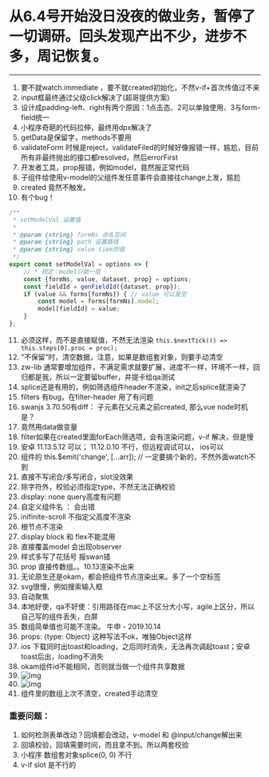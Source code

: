 # 从6.4号开始没日没夜的做业务，暂停了一切调研。回头发现产出不少，进步不多，周记恢复。
---
1. 要不就watch.immediate ，要不就created初始化，不然v-if+首次传值过不来
2. input框最终通过父级click解决了(超哥提供方案)
3. <list-item> 设计成padding-left、right有两个原因：1点击态、2可以单独使用、3与form-field统一
4. 小程序奇葩的代码拉伸，最终用dpx解决了
5. getData是保留字，methods不要用
6. validateForm 时候是reject，validateFiled的时候好像报错一样，尴尬，目前所有非最终抛出的接口都resolved，然后errorFirst
7. 开发者工具，prop报错，例如model，竟然报正常代码
8. 子组件给使用v-model的父组件发任意事件会直接往change上发，尴尬
9. created 竟然不触发。
10. 有个bug！
``` js
/**
 * setModelVal 设置值
 *
 * @param {string} formNs 命名空间
 * @param {string} path 设置路径
 * @param {string} value tiem的值
 */
export const setModelVal = options => {
    // * 规定：model只能一层
    const {formNs, value, dataset, prop} = options;
    const fieldId = genFieldId({dataset, prop});
    if (value && forms[formNs]) { // value 可以是空
        const model = forms[formNs].model;
        model[fieldId] = value;
    }
};
```
11. 必须这样，而不是直接赋值，不然无法渲染 `this.$nextTick(() => this.steps[0].proc = proc);`
12. ”不保留“时，清空数据，注意，如果是数组套对象，则要手动清空
13. zw-lib 通常要增加组件，不满足需求就要扩展，进度不一样，环境不一样，回归都是我，所以一定要留buffer，并提卡给qa测试
14. splice还是有用的，例如筛选组件header不渲染，init之后splice就渲染了
15. filters 有bug，在filter-header 用了有问题
16. swanjs 3.70.50有diff： 子元素在父元素之前created, 那么vue node时机是？
17. 竟然用data做变量
18. filter如果在created里面forEach筛选项，会有渲染问题，v-if 解决，但是慢
19. 安卓 11.13.5.12 可以； 11.12.0.10 不行，但远程调试可以， ios可以
20. 组件的 this.$emit('change', [...arr]); // 一定要搞个新的，不然外面watch不到
21. 直接不写闭合/多写闭合，slot没效果
22. 除字符外，校验必须指定type，不然无法正确校验
23. display: none query高度有问题
24. 自定义组件名 ： <info>会出错
25. inifinite-scroll 不指定父高度不渲染
26. 根节点不渲染
27. display block 和 flex不能混用
28. 直接覆盖model 会出现observer
29. 样式多写了花括号 报swan错
30. prop 直接传数组。。10.13渲染不出来
31. 无论原生还是okam，都会把组件节点渲染出来。多了一个空标签
32. svg很慢，例如搜索输入框
33. 自动聚焦
34. 本地好使，qa不好使：引用路径在mac上不区分大小写，agile上区分，所以自己写的组件丢失，白屏
35. 数组简单值也可能不渲染。 牛申 - 2019.10.14
36. props: {type: Object} 这种写法不ok，唯独Object这样
37. ios 下载同时出toast和loading，之后同时消失，无法再次调起toast；安卓toast后出，loading不消失
38. okam组件id不能相同，否则就当做一个组件共享数据
39. ![img](./img/badChar)
40. ![img](./img/binderror)
41. 组件里的数组上次不清空，created手动清空

### 重要问题：
1. 如何检测表单改动？回填都会改动，v-model 和 @input/change解出来
2. 回填校验，回填需要时间，而且拿不到。所以两套校验
3. 小程序 数组套对象splice(0, 0) 不行
4. v-if slot 是不行的
